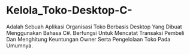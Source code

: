 # Kelola_Toko-Desktop-C-
Adalah Sebuah Aplikasi Organisasi Toko Berbasis Desktop Yang Dibuat Menggunakan Bahasa C#. Berfungsi Untuk Mencatat Transaksi Pembeli Dan Menghitung Keuntungan Owner Serta Pengelolaan Toko Pada Umumnya.
